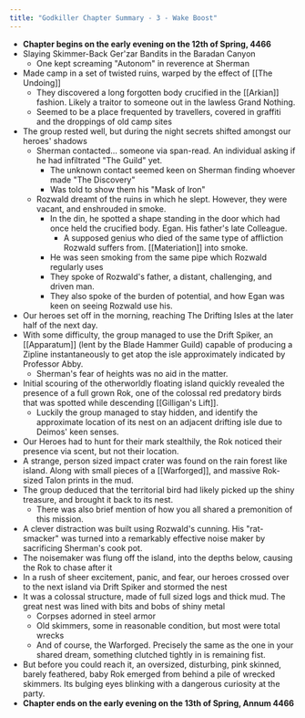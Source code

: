 ```yaml
---
title: "Godkiller Chapter Summary - 3 - Wake Boost"
---
```

 - **Chapter begins on the early evening on the 12th of Spring, 4466**
 - Slaying Skimmer-Back Ger'zar Bandits in the Baradan Canyon
	 - One kept screaming "Autonom" in reverence at Sherman
 - Made camp in a set of twisted ruins, warped by the effect of [[The Undoing]]
	 - They discovered a long forgotten body crucified in the [[Arkian]] fashion. Likely a traitor to someone out in the lawless Grand Nothing.
	 - Seemed to be a place frequented by travellers, covered in graffiti and the droppings of old camp sites
 - The group rested well, but during the night secrets shifted amongst our heroes' shadows
	 - Sherman contacted... someone via span-read. An individual asking if he had infiltrated "The Guild" yet.
		 - The unknown contact seemed keen on Sherman finding whoever made "The Discovery"
		 - Was told to show them his "Mask of Iron"
	 - Rozwald dreamt of the ruins in which he slept. However, they were vacant, and enshrouded in smoke.
		 - In the din, he spotted a shape standing in the door which had once held the crucified body. Egan. His father's late Colleague.
			 - A supposed genius who died of the same type of affliction Rozwald suffers from. [[Materiation]] into smoke.
		 - He was seen smoking from the same pipe which Rozwald regularly uses
		 - They spoke of Rozwald's father, a distant, challenging, and driven man.
		 - They also spoke of the burden of potential, and how Egan was keen on seeing Rozwald use his.
 - Our heroes set off in the morning, reaching The Drifting Isles at the later half of the next day.
- With some difficulty, the group managed to use the Drift Spiker, an [[Apparatum]] (lent by the Blade Hammer Guild) capable of producing a Zipline instantaneously to get atop the isle approximately indicated by Professor Abby. 
	- Sherman's fear of heights was no aid in the matter.
- Initial scouring of the otherworldly floating island quickly revealed the presence of a full grown Rok, one of the colossal red predatory birds that was spotted while descending [[Gilligan's Lift]]. 
	- Luckily the group managed to stay hidden, and identify the approximate location of its nest on an adjacent drifting isle due to Deimos' keen senses.
- Our Heroes had to hunt for their mark stealthily, the Rok noticed their presence via scent, but not their location.
- A strange, person sized impact crater was found on the rain forest like island. Along with small pieces of a [[Warforged]], and massive Rok-sized Talon prints in the mud.
- The group deduced that the territorial bird had likely picked up the shiny treasure, and brought it back to its nest.
	- There was also brief mention of how you all shared a premonition of this mission.
- A clever distraction was built using Rozwald's cunning. His "rat-smacker" was turned into a remarkably effective noise maker by sacrificing Sherman's cook pot.
- The noisemaker was flung off the island, into the depths below, causing the Rok to chase after it
- In a rush of sheer excitement, panic, and fear, our heroes crossed over to the next island via Drift Spiker and stormed the nest
- It was a colossal structure, made of full sized logs and thick mud. The great nest was lined with bits and bobs of shiny metal
	- Corpses adorned in steel armor 
	- Old skimmers, some in reasonable condition, but most were total wrecks
	- And of course, the Warforged. Precisely the same as the one in your shared dream, something clutched tightly in is remaining fist.
- But before you could reach it, an oversized, disturbing, pink skinned, barely feathered, baby Rok emerged from behind a pile of wrecked skimmers. Its bulging eyes blinking with a dangerous curiosity at the party.
- **Chapter ends on the early evening on the 13th of Spring, Annum 4466**